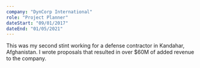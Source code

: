 ```yaml
---
company: "DynCorp International"
role: "Project Planner"
dateStart: "09/01/2017"
dateEnd: "01/05/2021"
---
```


This was my second stint working for a defense contractor in Kandahar, Afghanistan.  I wrote proposals that resulted in over $60M of added revenue to the company.